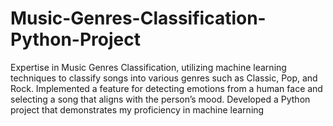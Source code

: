 # Music-Genres-Classification-Python-Project
Expertise in Music Genres Classification, utilizing machine learning techniques to classify songs 
into various genres such as Classic, Pop, and Rock. Implemented a feature for detecting 
emotions from a human face and selecting a song that aligns with the person’s mood. 
Developed a Python project that demonstrates my proficiency in machine learning
